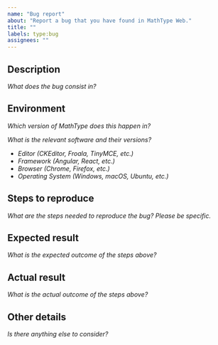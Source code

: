 ```yaml
---
name: "Bug report"
about: "Report a bug that you have found in MathType Web."
title: ""
labels: type:bug
assignees: ""
---
```


## Description

_What does the bug consist in?_

## Environment

_Which version of MathType does this happen in?_

_What is the relevant software and their versions?_

- _Editor (CKEditor, Froala, TinyMCE, etc.)_
- _Framework (Angular, React, etc.)_
- _Browser (Chrome, Firefox, etc.)_
- _Operating System (Windows, macOS, Ubuntu, etc.)_

## Steps to reproduce

_What are the steps needed to reproduce the bug?_
_Please be specific._

## Expected result

_What is the expected outcome of the steps above?_

## Actual result

_What is the actual outcome of the steps above?_

## Other details

_Is there anything else to consider?_
